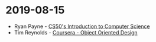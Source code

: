 # 2019-08-15

- Ryan Payne - [CS50's Introduction to Computer Science](https://www.classcentral.com/course/edx-cs50-s-introduction-to-computer-science-442)
- Tim Reynolds - [Coursera - Object Oriented Design](https://www.coursera.org/learn/object-oriented-design)
